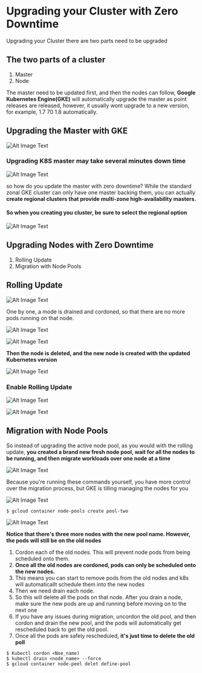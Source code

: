 # Upgrading your Cluster with Zero Downtime

Upgrading your Cluster there are two parts need to be upgraded 

## The two parts of a cluster 

1. Master
2. Node

The master need to be updated first, and then the nodes can follow, **Google Kubernetes Engine(GKE)** will automatically upgrade the master as point releases are released, however, it usually wont upgrade to a new version, for example, 1.7 70 1.8 automatically.

## Upgrading the Master with GKE

![Alt Image Text](images/bp/7_1.jpg "Body image")

### Upgrading K8S master may take several minutes down time

![Alt Image Text](images/bp/7_2.jpg "Body image")

so how do you update the master with zero downtime? While the standard zonal GKE cluster can only have one master backing them, you can actually **create regional clusters that provide multi-zone high-availability masters.** 

#### So when you creating you cluster, be sure to select the regional option

![Alt Image Text](images/bp/7_3.jpg "Body image")

## Upgrading Nodes with Zero Downtime

1. Rolling Update
2. Migration with Node Pools


## Rolling Update

![Alt Image Text](images/bp/7_4.jpg "Body image")

One by one, a mode is drained and cordoned, so that there are no more pods running on that node. 

![Alt Image Text](images/bp/7_5.jpg "Body image")

![Alt Image Text](images/bp/7_6.jpg "Body image")

**Then the node is deleted, and the new node is created with the updated Kubernetes version**

![Alt Image Text](images/bp/7_7.jpg "Body image")

### Enable Rolling Update

![Alt Image Text](images/bp/7_8.jpg "Body image")

![Alt Image Text](images/bp/7_9.jpg "Body image")


## Migration with Node Pools

So instead of upgrading the active node pool, as you would with the rolling update, **you created a brand new fresh node pool, wait for all the nodes to be running, and then migrate workloads over one node at a time**

![Alt Image Text](images/bp/7_10.jpg "Body image")

Because you're running these commands yourself, you have more control over the migration process, but GKE is tilling managing the nodes for you

![Alt Image Text](images/bp/7_11.jpg "Body image")

```
$ gcloud container node-pools create pool-two
```

![Alt Image Text](images/bp/7_11.jpg "Body image")

**Notice that there's three more nodes with the new pool name. However, the pods will still be on the old nodes**

1. Cordon each of the old nodes. This will prevent node pods from being scheduled onto them.
2. **Once all the old nodes are cordoned, pods can only be scheduled onto the new nodes.**
3. This means you can start to remove pods from the old nodes and k8s will automaticallt schedule them into the new nodes
4. Then we need drain each node.
5. So this will delete all the pods on that node. After you drain a node, make sure the new pods are up and running before moving on to the next one 
6. If you have any issues during migration, uncordon the old pool, and then cordon and drain the new pool, and the pods will automatically get rescheduled back to get the old pool.
7. Once all the pods are safely rescheduled, **it's just time to delete the old poll**


```
$ Kubectl cordon <Noe_name)
$ kubectl drain <node_name> --force
$ gcloud container node-peel delet define-pool
```